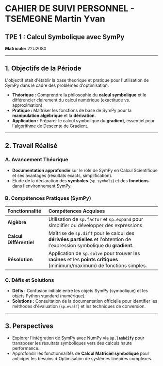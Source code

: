# CAHIER DE SUIVI PERSONNEL - TSEMEGNE Martin Yvan

## **TPE 1 : Calcul Symbolique avec SymPy**

**Matricule:**  22U2080 

---

## 1. Objectifs de la Période

L'objectif était d'établir la base théorique et pratique pour l'utilisation de SymPy dans le cadre des problèmes d'optimisation.

* **Théorique :** Comprendre la philosophie du **calcul symbolique** et le différencier clairement du calcul numérique (exactitude vs. approximation).
* **Pratique :** Maîtriser les fonctions de base de SymPy pour la **manipulation algébrique** et la **dérivation**.
* **Application :** Préparer le calcul symbolique du **gradient**, essentiel pour l'algorithme de Descente de Gradient.

---

##  2. Travail Réalisé

### A. Avancement Théorique
* **Documentation approfondie** sur le rôle de SymPy en Calcul Scientifique et ses avantages (résultats exacts, simplification).
* Étude de la déclaration des **symboles** (`sp.symbols`) et des **fonctions** dans l'environnement SymPy.

### B. Compétences Pratiques (SymPy)

| Fonctionnalité | Compétences Acquises |
| :--- | :--- |
| **Algèbre** | Utilisation de `sp.factor` et `sp.expand` pour simplifier ou développer des expressions. |
| **Calcul Différentiel** | Maîtrise de `sp.diff` pour le calcul des **dérivées partielles** et l'obtention de l'expression symbolique du **gradient**. |
| **Résolution** | Application de `sp.solve` pour trouver les **racines** et les **points critiques** (minimum/maximum) de fonctions simples. |

### C. Défis et Solutions

* **Défis :** Confusion initiale entre les objets SymPy (symbolique) et les objets Python standard (numérique).
* **Solutions :** Consultation de la documentation officielle pour identifier les méthodes d'évaluation (`sp.evalf`) et les techniques de conversion.

---

##  3. Perspectives

* Explorer l'intégration de SymPy avec NumPy via **`sp.lambdify`** pour transposer les résultats symboliques vers des calculs haute performance.
* Approfondir les fonctionnalités de **Calcul Matriciel symbolique** pour anticiper les besoins d'Optimisation de systèmes linéaires complexes.